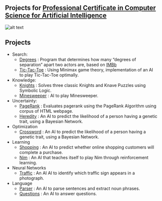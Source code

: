 ## Projects for [Professional Certificate in Computer Science for Artificial Intelligence](https://www.edx.org/professional-certificate/harvardx-computer-science-for-artifical-intelligence)

![alt text](https://prod-discovery.edx-cdn.org/organization/logos/44022f13-20df-4666-9111-cede3e5dc5b6-2cc39992c67a.png)
## Projects
  - Search:
    - [Degrees](./Project%20Search%20-%20Degree/) : Program that determines how many “degrees of separation” apart two actors are, based on [IMBb](https://imdb.com)
    - [Tic-Tac-Toe](./Project%20Search%20-%20Tic%20Tac%20Toe/) : Using Minimax game theory, implementation of an AI to play Tic-Tac-Toe optimally.
  - Knowledge:
    - [Knights](./Project%20Knowledge%20-%20Knights/) : Solves three classic Knights and Knave Puzzles using Symbolic Logic.
    - [Minesweeper](./Project%20Knowledge%20-%20Minesweeper/) : AI to play Minesweeper.
  - Uncertainty:
    - [PageRank](./Project%20Uncertainty%20-%20Pagerank/) : Evaluates pagerank using the PageRank Algorithm using corpus of HTML webpage.
    - [Heredity](./Project%20Uncertainty%20-%20Heredity/) : An AI to predict the likelihood of a person having a genetic trait, using a Bayesian Network.
  - Optimization
    - [Crossword](./Project%20Optimisation%20-%20Crossword/) : An AI to predict the likelihood of a person having a genetic trait, using a Bayesian Network.
  - Learning
    - [Shopping](./Project%20Learning%20-%20Shopping/) : An AI to predict whether online shopping customers will complete a purchase.
    - [Nim](./Project%20Learning%20-%20Nim/) : An AI that teaches itself to play Nim through reinforcement learning.
  - Neural Networks
    - [Traffic](./Project%20Neural%20Networks%20-%20Traffic/) : An AI AI to identify which traffic sign appears in a photograph.
  - Language
    - [Parser](./Project%20Language%20-%20Parser/) : An AI to parse sentences and extract noun phrases.
    - [Questions](./Project%20Language%20-%20Questions/) : An AI to answer questions.


